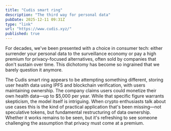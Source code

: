 ```yaml
---
title: "Cudis smart ring"
description: "The third way for personal data"
pubDate: 2025-12-11 09:31Z
type: "link"
url: "https://www.cudis.xyz/"
published: true
---
```


For decades, we've been presented with a choice in consumer tech: either surrender your personal data to the surveillance economy or pay a high premium for privacy-focused alternatives, often sold by companies that don't sustain over time. This dichotomy has become so ingrained that we barely question it anymore.

The Cudis smart ring appears to be attempting something different, storing user health data using IPFS and blockchain verification, with users maintaining ownership. The company claims users could monetize their own health data—up to $5,000 per year. While that specific figure warrants skepticism, the model itself is intriguing. When crypto enthusiasts talk about use cases this is the kind of practical application that's been missing—not speculative tokens, but fundamental restructuring of data ownership. Whether it works remains to be seen, but it's refreshing to see someone challenging the assumption that privacy must come at a premium.
